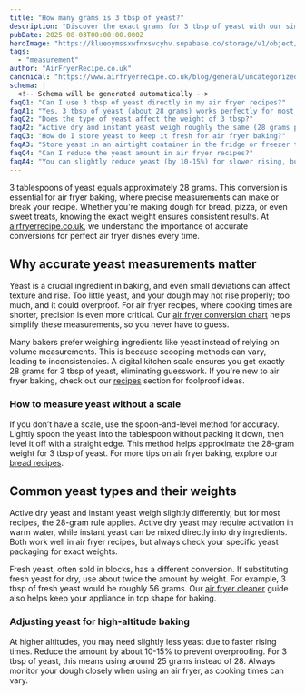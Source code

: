 ```yaml
---
title: "How many grams is 3 tbsp of yeast?"
description: "Discover the exact grams for 3 tbsp of yeast with our simple conversion guide. Perfect for air fryer baking every time!"
pubDate: 2025-08-03T00:00:00.000Z
heroImage: "https://klueoymssxwfnxsvcyhv.supabase.co/storage/v1/object/public/Shmucket/how-many-grams-is-3-tbsp-of-yeast.webp"
tags:
  - "measurement"
author: "AirFryerRecipe.co.uk"
canonical: "https://www.airfryerrecipe.co.uk/blog/general/uncategorized/how-many-grams-is-3-tbsp-of-yeast"
schema: |
  <!-- Schema will be generated automatically -->
faqQ1: "Can I use 3 tbsp of yeast directly in my air fryer recipes?"
faqA1: "Yes, 3 tbsp of yeast (about 28 grams) works perfectly for most air fryer baking recipes. Just ensure you follow the recipe’s rising and cooking times, as air fryers heat faster than conventional ovens."
faqQ2: "Does the type of yeast affect the weight of 3 tbsp?"
faqA2: "Active dry and instant yeast weigh roughly the same (28 grams per 3 tbsp), but fresh yeast is denser. If using fresh yeast, double the weight to 56 grams for the same leavening power."
faqQ3: "How do I store yeast to keep it fresh for air fryer baking?"
faqA3: "Store yeast in an airtight container in the fridge or freezer to extend its shelf life. Always check the expiration date, as old yeast may not activate properly in your air fryer recipes."
faqQ4: "Can I reduce the yeast amount in air fryer recipes?"
faqA4: "You can slightly reduce yeast (by 10-15%) for slower rising, but avoid cutting it too much, or your dough won’t rise properly. For best results, stick to the 28-gram measurement for 3 tbsp."
---
```

<p>3 tablespoons of yeast equals approximately 28 grams. This conversion is essential for air fryer baking, where precise measurements can make or break your recipe. Whether you're making dough for bread, pizza, or even sweet treats, knowing the exact weight ensures consistent results. At <a href=https://www.airfryerrecipe.co.uk>airfryerrecipe.co.uk</a>, we understand the importance of accurate conversions for perfect air fryer dishes every time.</p>  

<h2>Why accurate yeast measurements matter</h2>  
<p>Yeast is a crucial ingredient in baking, and even small deviations can affect texture and rise. Too little yeast, and your dough may not rise properly; too much, and it could overproof. For air fryer recipes, where cooking times are shorter, precision is even more critical. Our <a href=https://www.airfryerrecipe.co.uk/air-fryer-conversion-chart>air fryer conversion chart</a> helps simplify these measurements, so you never have to guess.</p>  

<p>Many bakers prefer weighing ingredients like yeast instead of relying on volume measurements. This is because scooping methods can vary, leading to inconsistencies. A digital kitchen scale ensures you get exactly 28 grams for 3 tbsp of yeast, eliminating guesswork. If you're new to air fryer baking, check out our <a href=https://www.airfryerrecipe.co.uk/recipes>recipes</a> section for foolproof ideas.</p>  

<h3>How to measure yeast without a scale</h3>  
<p>If you don’t have a scale, use the spoon-and-level method for accuracy. Lightly spoon the yeast into the tablespoon without packing it down, then level it off with a straight edge. This method helps approximate the 28-gram weight for 3 tbsp of yeast. For more tips on air fryer baking, explore our <a href=https://www.airfryerrecipe.co.uk/recipe-category/bread>bread recipes</a>.</p>  

<h2>Common yeast types and their weights</h2>  
<p>Active dry yeast and instant yeast weigh slightly differently, but for most recipes, the 28-gram rule applies. Active dry yeast may require activation in warm water, while instant yeast can be mixed directly into dry ingredients. Both work well in air fryer recipes, but always check your specific yeast packaging for exact weights.</p>  

<p>Fresh yeast, often sold in blocks, has a different conversion. If substituting fresh yeast for dry, use about twice the amount by weight. For example, 3 tbsp of fresh yeast would be roughly 56 grams. Our <a href=https://www.airfryerrecipe.co.uk/air-fryer-cleaner>air fryer cleaner</a> guide also helps keep your appliance in top shape for baking.</p>  

<h3>Adjusting yeast for high-altitude baking</h3>  
<p>At higher altitudes, you may need slightly less yeast due to faster rising times. Reduce the amount by about 10-15% to prevent overproofing. For 3 tbsp of yeast, this means using around 25 grams instead of 28. Always monitor your dough closely when using an air fryer, as cooking times can vary.</p>
